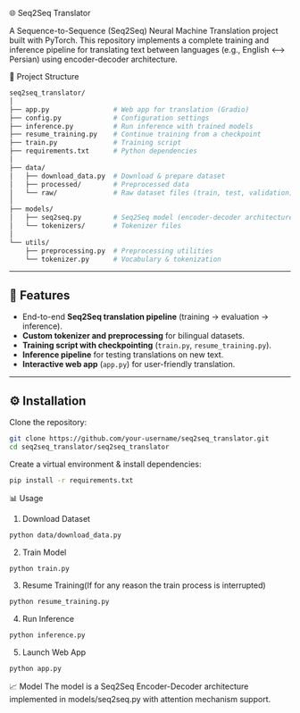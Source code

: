 
🌐 Seq2Seq Translator

A Sequence-to-Sequence (Seq2Seq) Neural Machine Translation project built with PyTorch.
This repository implements a complete training and inference pipeline for translating text between languages (e.g., English ⟷ Persian) using encoder-decoder architecture.

📂 Project Structure
```bash
seq2seq_translator/
│
├── app.py                # Web app for translation (Gradio)
├── config.py             # Configuration settings
├── inference.py          # Run inference with trained models
├── resume_training.py    # Continue training from a checkpoint
├── train.py              # Training script
├── requirements.txt      # Python dependencies
│
├── data/
│   ├── download_data.py  # Download & prepare dataset
│   ├── processed/        # Preprocessed data
│   └── raw/              # Raw dataset files (train, test, validation)
│
├── models/
│   ├── seq2seq.py        # Seq2Seq model (encoder-decoder architecture)
│   └── tokenizers/       # Tokenizer files
│
└── utils/
    ├── preprocessing.py  # Preprocessing utilities
    └── tokenizer.py      # Vocabulary & tokenization
```

---

## 🚀 Features
- End-to-end **Seq2Seq translation pipeline** (training → evaluation → inference).  
- **Custom tokenizer and preprocessing** for bilingual datasets.  
- **Training script with checkpointing** (`train.py`, `resume_training.py`).  
- **Inference pipeline** for testing translations on new text.  
- **Interactive web app** (`app.py`) for user-friendly translation.  

---

## ⚙️ Installation

Clone the repository:

```bash
git clone https://github.com/your-username/seq2seq_translator.git
cd seq2seq_translator/seq2seq_translator
```

Create a virtual environment & install dependencies:

```bash
pip install -r requirements.txt
```

📊 Usage
1. Download Dataset
```bash
python data/download_data.py
```


2. Train Model
```bash
python train.py
```


3. Resume Training(If for any reason the train process is interrupted)
```bash
python resume_training.py
```


4. Run Inference
```bash
python inference.py
```


5. Launch Web App
```bash
python app.py
```


📈 Model
The model is a Seq2Seq Encoder-Decoder architecture implemented in models/seq2seq.py with attention mechanism support.

